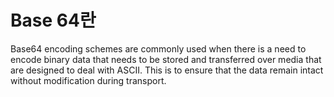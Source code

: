 # Base 64란


Base64 encoding schemes are commonly used when there is a need to encode binary data that needs to be stored and transferred over media that are designed to deal with ASCII. This is to ensure that the data remain intact without modification during transport.